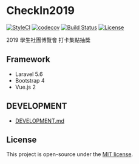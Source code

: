 # CheckIn2019
[![StyleCI](https://github.styleci.io/repos/96743786/shield)](https://github.styleci.io/repos/96743786)
[![codecov](https://codecov.io/gh/HackerSir/CheckIn/branch/master/graph/badge.svg)](https://codecov.io/gh/HackerSir/CheckIn)
[![Build Status](https://api.travis-ci.org/HackerSir/CheckIn.svg)](https://travis-ci.org/HackerSir/CheckIn)
[![License](https://img.shields.io/github/license/HackerSir/CheckIn.svg)](https://raw.githubusercontent.com/HackerSir/CheckIn/master/LICENSE)

2019 學生社團博覽會 打卡集點抽獎

## Framework
- Laravel 5.6
- Bootstrap 4
- Vue.js 2

## DEVELOPMENT
* [DEVELOPMENT.md](DEVELOPMENT.md)

## License
This project is open-source under the [MIT license](http://opensource.org/licenses/MIT).
